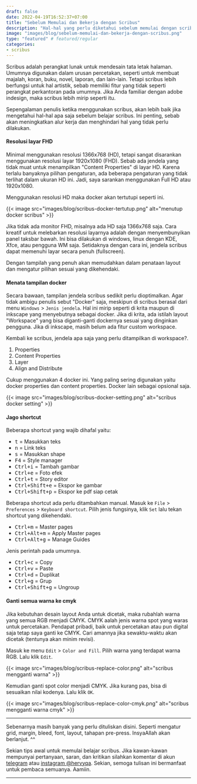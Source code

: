 ```yaml
---
draft: false
date: 2022-04-19T16:52:37+07:00
title: "Sebelum Memulai dan Bekerja dengan Scribus"
description: "Hal-hal yang perlu diketahui sebelum memulai dengan scribus. Kamu wajib tahu."
image: "images/blog/sebelum-memulai-dan-bekerja-dengan-scribus.png"
type: "featured" # featured/regular
categories:
- scribus
---
```


Scribus adalah perangkat lunak untuk mendesain tata letak halaman. Umumnya digunakan dalam urusan percetakan, seperti untuk membuat majalah, koran, buku, novel, laporan, dan lain-lain. Tetapi scribus lebih berfungsi untuk hal artistik, sebab memiliki fitur yang tidak seperti perangkat perkantoran pada umumnya. Jika Anda familiar dengan adobe indesign, maka scribus lebih mirip seperti itu.

Sepengalaman penulis ketika menggunakan scribus, akan lebih baik jika mengetahui hal-hal apa saja sebelum belajar scribus. Ini penting, sebab akan meningkatkan alur kerja dan menghindari hal yang tidak perlu dilakukan.

#### Resolusi layar FHD

Minimal menggunakan resolusi 1366x768 (HD), tetapi sangat disarankan menggunakan resolusi layar 1920x1080 (FHD). Sebab ada jendela yang tidak muat untuk menampilkan "Content Properties" di layar HD. Karena terlalu banyaknya pilihan pengaturan, ada beberapa pengaturan yang tidak terlihat dalam ukuran HD ini. Jadi, saya sarankan menggunakan Full HD atau 1920x1080.

Menggunakan resolusi HD maka docker akan tertutupi seperti ini.

{{< image src="images/blog/scribus-docker-tertutup.png" alt="menutup docker scribus" >}}

Jika tidak ada monitor FHD, misalnya ada HD saja 1366x768 saja. Cara kreatif untuk melebarkan resolusi layarnya adalah dengan menyembunyikan panel taksbar bawah. Ini bisa dilakukan di windows, linux dengan KDE, Xfce, atau pengguna WM saja. Setidaknya dengan cara ini, jendela scribus dapat memenuhi layar secara penuh (fullscreen).

Dengan tampilah yang penuh akan memudahkan dalam penataan layout dan mengatur pilihan sesuai yang dikehendaki.

#### Menata tampilan docker

Secara bawaan, tampilan jendela scribus sedikit perlu dioptimalkan. Agar tidak ambigu penulis sebut "Docker" saja, meskipun di scribus berasal dari menu `Windows` > `Jenis jendela`. Hal ini mirip seperti di krita maupun di inkscape yang menyebutnya sebagai docker. Jika di krita, ada istilah layout "Workspace" yang bisa diganti-ganti dockernya sesuai yang dinginkan pengguna. Jika di inkscape, masih belum ada fitur custom workspace.

Kembali ke scribus, jendela apa saja yang perlu ditampilkan di workspace?.

1. Properties
2. Content Properties
3. Layer
4. Align and Distribute

Cukup menggunakan 4 docker ini. Yang paling sering digunakan yaitu docker properties dan content properties. Docker lain sebagai opsional saja.

{{< image src="images/blog/scribus-docker-setting.png" alt="scribus docker setting" >}}

#### Jago shortcut

Beberapa shortcut yang wajib dihafal yaitu:

- <kbd><kbd>t</kbd></kbd> = Masukkan teks
- <kbd><kbd>n</kbd></kbd> = Link teks
- <kbd><kbd>s</kbd></kbd> = Masukkan shape
- <kbd><kbd>F4</kbd></kbd> = Style manager
- <kbd><kbd>Ctrl</kbd>+<kbd>i</kbd></kbd> = Tambah gambar
- <kbd><kbd>Ctrl</kbd>+<kbd>e</kbd></kbd> = Foto efek
- <kbd><kbd>Ctrl</kbd>+<kbd>t</kbd></kbd> = Story editor
- <kbd><kbd>Ctrl</kbd>+<kbd>Shift</kbd>+<kbd>e</kbd></kbd> = Ekspor ke gambar
- <kbd><kbd>Ctrl</kbd>+<kbd>Shift</kbd>+<kbd>p</kbd></kbd> = Ekspor ke pdf siap cetak

Beberapa shortcut ada perlu ditambahkan manual. Masuk ke `File` > `Preferences` > `Keyboard shortcut`. Pilih jenis fungsinya, klik `Set` lalu tekan shortcut yang dikehendaki.
- <kbd><kbd>Ctrl</kbd>+<kbd>m</kbd></kbd> = Master pages
- <kbd><kbd>Ctrl</kbd>+<kbd>Alt</kbd>+<kbd>m</kbd></kbd> = Apply Master pages
- <kbd><kbd>Ctrl</kbd>+<kbd>Alt</kbd>+<kbd>g</kbd></kbd> = Manage Guides

Jenis perintah pada umumnya.
- <kbd><kbd>Ctrl</kbd>+<kbd>c</kbd></kbd> = Copy
- <kbd><kbd>Ctrl</kbd>+<kbd>v</kbd></kbd> = Paste
- <kbd><kbd>Ctrl</kbd>+<kbd>d</kbd></kbd> = Duplikat
- <kbd><kbd>Ctrl</kbd>+<kbd>g</kbd></kbd> = Grup
- <kbd><kbd>Ctrl</kbd>+<kbd>Shift</kbd>+<kbd>g</kbd></kbd> = Ungroup

#### Ganti semua warna ke cmyk

Jika kebutuhan desain layout Anda untuk dicetak, maka rubahlah warna yang semua RGB menjadi CMYK. CMYK aalah jenis warna spot yang waras untuk percetakan. Pendapat pribadi, baik untuk percetakan atau pun digital saja tetap saya ganti ke CMYK. Cari amannya jika sewaktu-waktu akan dicetak (tentunya akan minim revisi).

Masuk ke menu `Edit` > `Color and Fill`. Pilih warna yang terdapat warna RGB. Lalu klik `Edit`.

{{< image src="images/blog/scribus-replace-color.png" alt="scribus mengganti warna" >}}

Kemudian ganti spot color menjadi CMYK. Jika kurang pas, bisa di sesuaikan nilai kodenya. Lalu klik `OK`.

{{< image src="images/blog/scribus-replace-color-cmyk.png" alt="scribus mengganti warna cmyk" >}}

***

Sebenarnya masih banyak yang perlu dituliskan disini. Seperti mengatur grid, margin, bleed, font, layout, tahapan pre-press. InsyaAllah akan berlanjut. ^^

Sekian tips awal untuk memulai belajar scribus. Jika kawan-kawan mempunyai pertanyaan, saran, dan kritikan silahkan komentar di akun [telegram](https://t.me/hervyqa) atau [instagram @hervyqa](https://instagram.com/hervyqa). Sekian, semoga tulisan ini bermanfaat untuk pembaca semuanya. Aamiin.

***

<!--
#### Tahapan prepress

#### Menentukan grid dan margin

#### Menentukan halaman dan bleed

#### Perencanaan font

#### Perancangan layout

##### Sub Judul
-->
